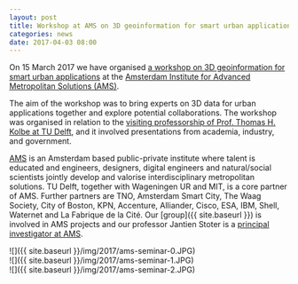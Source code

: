 ```yaml
---
layout: post
title: Workshop at AMS on 3D geoinformation for smart urban applications
categories: news
date: 2017-04-03 08:00
---
```


On 15 March 2017 we have organised [a workshop on 3D geoinformation for smart urban applications](http://www.ams-institute.org/events/event/workshop-3d-geo-information-for-smart-urban-applications/) at the [Amsterdam Institute for Advanced Metropolitan Solutions (AMS)](http://www.ams-institute.org/). 

The aim of the workshop was to bring experts on 3D data for urban applications together and explore potential collaborations. The workshop was organised in relation to the [visiting professorship of Prof. Thomas H. Kolbe at TU Delft](http://www.bk.tudelft.nl/en/about-faculty/visiting-professors/thomas-h-kolbe/), and it involved presentations from academia, industry, and government.

[AMS](http://www.ams-institute.org/institute/) is an Amsterdam based public-private institute where talent is educated and engineers, designers, digital engineers and natural/social scientists jointly develop and valorise interdisciplinary metropolitan solutions.
TU Delft, together with Wageningen UR and MIT, is a core partner of AMS. Further partners are TNO, Amsterdam Smart City, The Waag Society, City of Boston, KPN, Accenture, Alliander, Cisco, ESA, IBM, Shell, Waternet and La Fabrique de la Cité.
Our [group]({{ site.baseurl }}) is involved in AMS projects and our professor Jantien Stoter is a [principal investigator at AMS](http://www.ams-institute.org/category/pi/).

![]({{ site.baseurl }}/img/2017/ams-seminar-0.JPG)<br />
![]({{ site.baseurl }}/img/2017/ams-seminar-1.JPG)<br />
![]({{ site.baseurl }}/img/2017/ams-seminar-2.JPG)<br />
